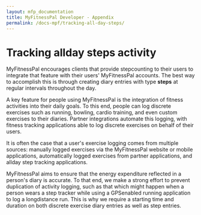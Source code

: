 ```yaml
---
layout: mfp_documentation
title: MyFitnessPal Developer - Appendix
permalink: /docs-mpf/tracking-all-day-steps/
---
```


# Tracking all­day steps activity

MyFitnessPal encourages clients that provide step­counting to their users to integrate that feature with their users' MyFitnessPal accounts. The best way to accomplish this is through creating diary entries with type ​**steps**​ at regular intervals throughout the day.

A key feature for people using MyFitnessPal is the integration of fitness activities into their daily goals. To this end, people can log discrete exercises such as running, bowling, cardio training, and even custom exercises to their diaries. Partner integrations automate this logging, with fitness tracking applications able to log discrete exercises on behalf of their users.

It is often the case that a user's exercise logging comes from multiple sources: manually logged exercises via the MyFitnessPal website or mobile applications, automatically logged exercises from partner applications, and all­day step tracking applications.

MyFitnessPal aims to ensure that the energy expenditure reflected in a person's diary is accurate. To that end, we make a strong effort to prevent duplication of activity logging, such as that which might happen when a person wears a step tracker while using a GPS­enabled running application to log a long­distance run. This is why we require a starting time and duration on both discrete exercise diary entries as well as step entries.